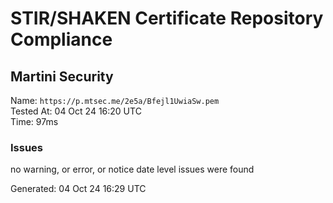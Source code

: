 # STIR/SHAKEN Certificate Repository Compliance

## Martini Security

Name: `https://p.mtsec.me/2e5a/Bfejl1UwiaSw.pem`\
Tested At: 04 Oct 24 16:20 UTC\
Time: 97ms

### Issues

no warning, or error, or notice date level issues were found

Generated: 04 Oct 24 16:29 UTC